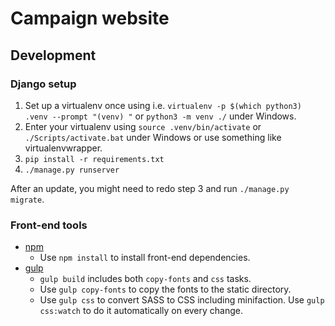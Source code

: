 # Campaign website

## Development

### Django setup
1. Set up a virtualenv once using i.e. `virtualenv -p $(which python3) .venv --prompt "(venv) "` or `python3 -m venv ./` under Windows.
2. Enter your virtualenv using `source .venv/bin/activate` or `./Scripts/activate.bat` under Windows or use something like virtualenvwrapper.
3. `pip install -r requirements.txt`
4. `./manage.py runserver`

After an update, you might need to redo step 3 and run `./manage.py migrate`.

### Front-end tools
* [npm](https://www.npmjs.com/)
  * Use `npm install` to install front-end dependencies.
* [gulp](http://gulpjs.com/)
  * `gulp build` includes both `copy-fonts` and `css` tasks.
  * Use `gulp copy-fonts` to copy the fonts to the static directory.
  * Use `gulp css` to convert SASS to CSS including minifaction.
  Use `gulp css:watch` to do it automatically on every change.
